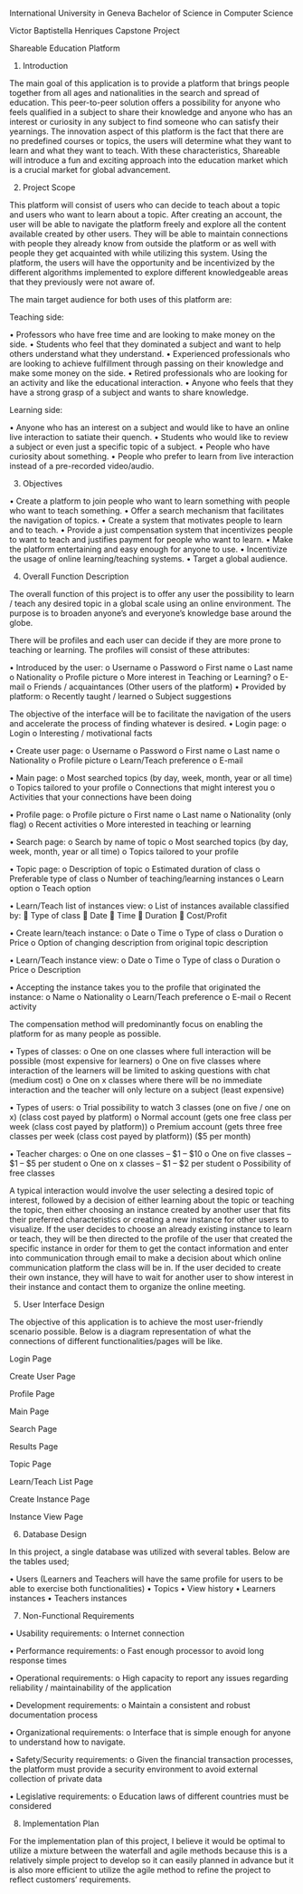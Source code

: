 International University in Geneva
Bachelor of Science in Computer Science

Victor Baptistella Henriques
Capstone Project

Shareable
Education Platform

1.	Introduction 

The main goal of this application is to provide a platform that brings people together from all ages and nationalities in the search and spread of education. This peer-to-peer solution offers a possibility for anyone who feels qualified in a subject to share their knowledge and anyone who has an interest or curiosity in any subject to find someone who can satisfy their yearnings. The innovation aspect of this platform is the fact that there are no predefined courses or topics, the users will determine what they want to learn and what they want to teach. With these characteristics, Shareable will introduce a fun and exciting approach into the education market which is a crucial market for global advancement.

2.	Project Scope 

This platform will consist of users who can decide to teach about a topic and users who want to learn about a topic. After creating an account, the user will be able to navigate the platform freely and explore all the content available created by other users. They will be able to maintain connections with people they already know from outside the platform or as well with people they get acquainted with while utilizing this system. Using the platform, the users will have the opportunity and be incentivized by the different algorithms implemented to explore different knowledgeable areas that they previously were not aware of. 

The main target audience for both uses of this platform are:

Teaching side:

•	Professors who have free time and are looking to make money on the side.
•	Students who feel that they dominated a subject and want to help others understand what they understand.
•	Experienced professionals who are looking to achieve fulfillment through passing on their knowledge and make some money on the side.
•	Retired professionals who are looking for an activity and like the educational interaction.
•	Anyone who feels that they have a strong grasp of a subject and wants to share knowledge.

Learning side:

•	Anyone who has an interest on a subject and would like to have an online live interaction to satiate their quench.
•	Students who would like to review a subject or even just a specific topic of a subject.
•	People who have curiosity about something.
•	People who prefer to learn from live interaction instead of a pre-recorded video/audio.


3.	Objectives

•	Create a platform to join people who want to learn something with people who want to teach something.
•	Offer a search mechanism that facilitates the navigation of topics.
•	Create a system that motivates people to learn and to teach.
•	Provide a just compensation system that incentivizes people to want to teach and justifies payment for people who want to learn.
•	Make the platform entertaining and easy enough for anyone to use.
•	Incentivize the usage of online learning/teaching systems.
•	Target a global audience. 


4.	Overall Function Description

The overall function of this project is to offer any user the possibility to learn / teach any desired topic in a global scale using an online environment. The purpose is to broaden anyone’s and everyone’s knowledge base around the globe.

There will be profiles and each user can decide if they are more prone to teaching or learning. The profiles will consist of these attributes:

•	Introduced by the user:
o	Username
o	Password
o	First name
o	Last name
o	Nationality
o	Profile picture
o	More interest in Teaching or Learning?
o	E-mail
o	Friends / acquaintances (Other users of the platform)
•	Provided by platform:
o	Recently taught / learned
o	Subject suggestions

The objective of the interface will be to facilitate the navigation of the users and accelerate the process of finding whatever is desired.
•	Login page:
o	Login
o	Interesting / motivational facts

•	Create user page:
o	Username
o	Password
o	First name
o	Last name
o	Nationality
o	Profile picture
o	Learn/Teach preference
o	E-mail

•	Main page:
o	Most searched topics (by day, week, month, year or all time)
o	Topics tailored to your profile
o	Connections that might interest you
o	Activities that your connections have been doing

•	Profile page:
o	Profile picture
o	First name
o	Last name
o	Nationality (only flag)
o	Recent activities
o	More interested in teaching or learning

•	Search page:
o	Search by name of topic
o	Most searched topics (by day, week, month, year or all time)
o	Topics tailored to your profile

•	Topic page:
o	Description of topic
o	Estimated duration of class
o	Preferable type of class
o	Number of teaching/learning instances
o	Learn option
o	Teach option

•	Learn/Teach list of instances view:
o	List of instances available classified by:
	Type of class
	Date
	Time
	Duration
	Cost/Profit

•	Create learn/teach instance:
o	Date
o	Time
o	Type of class
o	Duration
o	Price
o	Option of changing description from original topic description

•	Learn/Teach instance view:
o	Date
o	Time
o	Type of class
o	Duration
o	Price
o	Description

•	Accepting the instance takes you to the profile that originated the instance:
o	Name
o	Nationality
o	Learn/Teach preference
o	E-mail
o	Recent activity

The compensation method will predominantly focus on enabling the platform for as many people as possible.

•	Types of classes:
o	One on one classes where full interaction will be possible (most expensive for learners)
o	One on five classes where interaction of the learners will be limited to asking questions with chat (medium cost)
o	One on x classes where there will be no immediate interaction and the teacher will only lecture on a subject (least expensive)

•	Types of users:
o	Trial possibility to watch 3 classes (one on five / one on x) (class cost payed by platform)
o	Normal account (gets one free class per week (class cost payed by platform))
o	Premium account (gets three free classes per week (class cost payed by platform)) ($5 per month)

•	Teacher charges:
o	One on one classes – $1 – $10
o	One on five classes – $1 – $5 per student
o	One on x classes – $1 – $2 per student
o	Possibility of free classes

A typical interaction would involve the user selecting a desired topic of interest, followed by a decision of either learning about the topic or teaching the topic, then either choosing an instance created by another user that fits their preferred characteristics or creating a new instance for other users to visualize. If the user decides to choose an already existing instance to learn or teach, they will be then directed to the profile of the user that created the specific instance in order for them to get the contact information and enter into communication through email to make a decision about which online communication platform the class will be in. If the user decided to create their own instance, they will have to wait for another user to show interest in their instance and contact them to organize the online meeting.

5.	User Interface Design

The objective of this application is to achieve the most user-friendly scenario possible. Below is a diagram representation of what the connections of different functionalities/pages will be like. 

Login Page

Create User Page

Profile Page

Main Page

Search Page

Results Page

Topic Page

Learn/Teach List Page

Create Instance Page

Instance View Page

6.	Database Design

In this project, a single database was utilized with several tables. Below are the tables used;

•	Users (Learners and Teachers will have the same profile for users to be able to exercise both functionalities)
•	Topics 
•	View history
•	Learners instances
•	Teachers instances

7.	Non-Functional Requirements

•	Usability requirements:
o	Internet connection

•	Performance requirements:
o	Fast enough processor to avoid long response times

•	Operational requirements:
o	High capacity to report any issues regarding reliability / maintainability of the application

•	Development requirements:
o	Maintain a consistent and robust documentation process

•	Organizational requirements:
o	Interface that is simple enough for anyone to understand how to navigate.

•	Safety/Security requirements:
o	Given the financial transaction processes, the platform must provide a security environment to avoid external collection of private data

•	Legislative requirements:
o	Education laws of different countries must be considered

8.	Implementation Plan 

For the implementation plan of this project, I believe it would be optimal to utilize a mixture between the waterfall and agile methods because this is a relatively simple project to develop so it can easily planned in advance but it is also more efficient to utilize the agile method to refine the project to reflect customers’ requirements.
